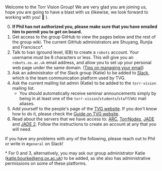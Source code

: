 Welcome to the Torr Vision Group! We are very glad you are joining us, hope you are going to have a blast with us (likewise, we look forward to working with you! :tada: ). 

0) **If Phil has not authorized you, please make sure that you have emailed him to permit you to get on board.**
1) Get access to the group GitHub to view the pages below and the rest of the group wiki. The current GitHub administrators are Shuyang, Runjia and Francisco*.
2) Talk to Ivan (ground level, IEB) to create a `robots` account. Your username must be 8 characters or less. This will give you an `robots.ox.ac.uk` email address, and allow you to set up your personal web page under the same domain. ([Tips on managing your email](https://github.com/torrvision/GroupWiKi/blob/master/Managing-robots-email-account.md))
3) Ask an administrator of the Slack group (Katie) to be added to [Slack](https://torrvision.slack.com/), which is the team communication platform used by TVG.
4) Ask the current mailing list admin (Katie) to be added to the `torr-vision` mailing list.
   - You should automatically receive seminar announcements simply by being in at least one of the `torr-vision`/`students`/`staff`/etc mail aliases.
5) Add yourself to the people's page of the [TVG website]([https://github.com/torrvision/torrvision.github.io](https://github.com/torrvision/torrvision.github.io/tree/master/tvg_db)). If you don't know how to do it, please check the [Guide on TVG website](https://github.com/torrvision/HowToUpdateTVGWebsite).
6) Read about the servers that we have access to:  [ARC](https://github.com/torrvision/GroupWiKi/blob/master/Guide-to-Using-ARC.md), [TorrNodes](https://github.com/torrvision/TorrNode), [JADE](https://github.com/torrvision/GroupWiKi/blob/master/Introduction-to-JADE.md) and [JADE 2](https://github.com/torrvision/GroupWiKi/blob/master/JADE-2.md). Follow the instructions to create an account at any that you will need.

If you have any problems with any of the following, please reach out to Phil or write in `#general` on Slack!

\* For 0 and 3, alternatively, you may ask our group administrator Katie (katie.bourke@eng.ox.ac.uk) to be added, as she also has administrative permissions on some of these platforms.
